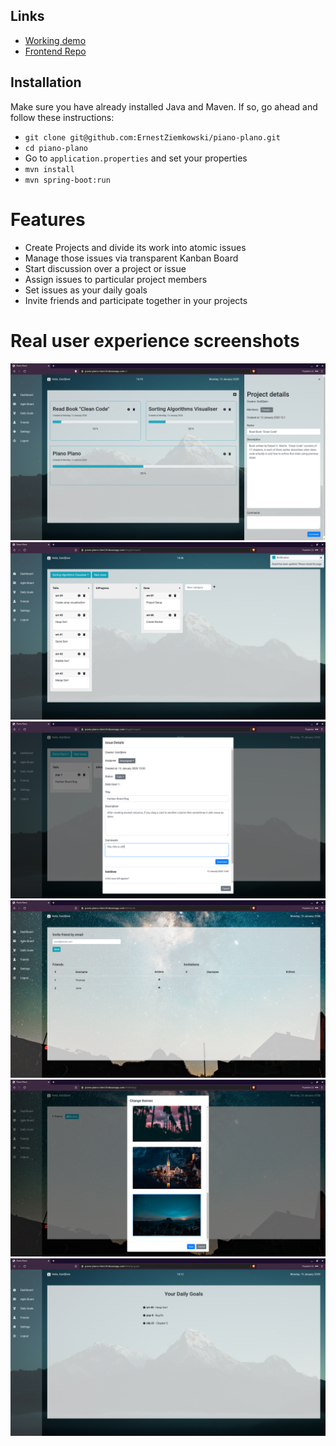 ## Links
* [Working demo](https://piano-plano-client.firebaseapp.com/#/)
* [Frontend Repo](https://github.com/ErnestZiemkowski/piano-plano-client)

## Installation
Make sure you have already installed Java and Maven. If so, go ahead and follow these instructions:

* `git clone git@github.com:ErnestZiemkowski/piano-plano.git`
* `cd piano-plano`
* Go to `application.properties` and set your properties
* `mvn install`
* `mvn spring-boot:run`

# Features
* Create Projects and divide its work into atomic issues
* Manage those issues via transparent Kanban Board
* Start discussion over a project or issue
* Assign issues to particular project members
* Set issues as your daily goals
* Invite friends and participate together in your projects 

# Real user experience screenshots

![dash-board](./screenshots/dash-board.png)
![agile-board](./screenshots/agile-board.png)
![issue-details](./screenshots/issue-details.png)
![friends](./screenshots/friends.png)
![settings](./screenshots/settings.png)
![daily-goals](./screenshots/daily-goals.png)